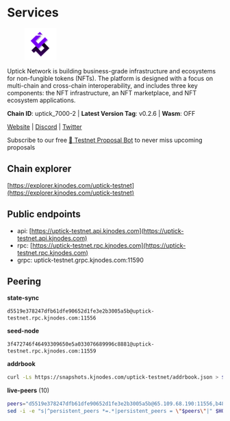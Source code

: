 # Services

<figure><img src="https://raw.githubusercontent.com/kj89/cosmos-images/main/logos/uptick.png" alt=""><figcaption></figcaption></figure>

Uptick Network is building business-grade infrastructure and  ecosystems for non-fungible tokens (NFTs). The platform is  designed with a focus on multi-chain and cross-chain interoperability,  and includes three key components: the NFT infrastructure, an NFT  marketplace, and NFT ecosystem applications.

**Chain ID**: uptick_7000-2 | **Latest Version Tag**: v0.2.6 | **Wasm**: OFF

[Website](https://uptick.network) | [Discord](https://discord.gg/UzeHS7fu5H) | [Twitter](https://twitter.com/uptickproject)



Subscribe to our free [🤖 Testnet Proposal Bot](https://t.me/kjnodes_testnet_proposal_bot) to never miss upcoming proposals


## Chain explorer
[https://explorer.kjnodes.com/uptick-testnet](https://explorer.kjnodes.com/uptick-testnet)

## Public endpoints

* api: [https://uptick-testnet.api.kjnodes.com](https://uptick-testnet.api.kjnodes.com)
* rpc: [https://uptick-testnet.rpc.kjnodes.com](https://uptick-testnet.rpc.kjnodes.com)
* grpc: uptick-testnet.grpc.kjnodes.com:11590

## Peering

**state-sync**

```text
d5519e378247dfb61dfe90652d1fe3e2b3005a5b@uptick-testnet.rpc.kjnodes.com:11556
```

**seed-node**

```text
3f472746f46493309650e5a033076689996c8881@uptick-testnet.rpc.kjnodes.com:11559
```

**addrbook**
```bash
curl -Ls https://snapshots.kjnodes.com/uptick-testnet/addrbook.json > $HOME/.uptickd/config/addrbook.json
```

**live-peers** (10)
```bash
peers="d5519e378247dfb61dfe90652d1fe3e2b3005a5b@65.109.68.190:11556,b483acbcae7ccd1244f588144245e9d1124c3de5@88.99.56.200:26666,5368bc0c12a7bfd9d69ba192b06f2be97d28e7ef@185.239.209.56:31656,6a775f6034f64827a6220de07b1ad344284bbf51@194.163.155.84:46656,3666c65e99775b8149396fd5c781dec6a29fb13b@75.119.144.48:31656,9b7b2fb9d1416f9feadf5a58b29de0bc150d974d@65.109.89.5:30656,86f50af23369997882ca3988eabeba998b4f07cc@65.109.92.79:10656,2298edffe9306e4d9370233c1d29dab567829095@144.91.78.28:26656,af5262526a0800a29a0a7194e1488a9fa62d0005@195.3.223.208:26656,07df6fd3f41c4bda761931831439ab248eb3dae4@91.223.3.190:55056"
sed -i -e "s|^persistent_peers *=.*|persistent_peers = \"$peers\"|" $HOME/.uptickd/config/config.toml
```

